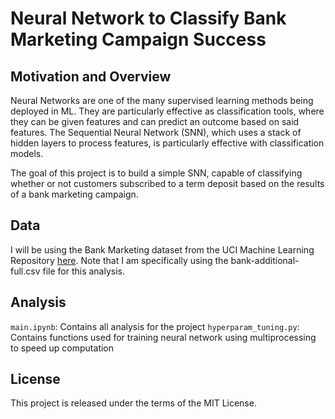 # Neural Network to Classify Bank Marketing Campaign Success

## Motivation and Overview

Neural Networks are one of the many supervised learning methods being deployed in ML. They are particularly effective as classification tools, where they can be given features and can predict an outcome based on said features. The Sequential Neural Network (SNN), which uses a stack of hidden layers to process features, is particularly effective with classification models. 

The goal of this project is to build a simple SNN, capable of classifying whether or not customers subscribed to a term deposit based on the results of a bank marketing campaign. 

## Data 

I will be using the Bank Marketing dataset from the UCI Machine Learning Repository [here](https://archive.ics.uci.edu/dataset/222/bank+marketing). Note that I am specifically using the bank-additional-full.csv file for this analysis. 

## Analysis

`main.ipynb`: Contains all analysis for the project
`hyperparam_tuning.py`: Contains functions used for training neural network using multiprocessing to speed up computation

## License 

This project is released under the terms of the MIT License.